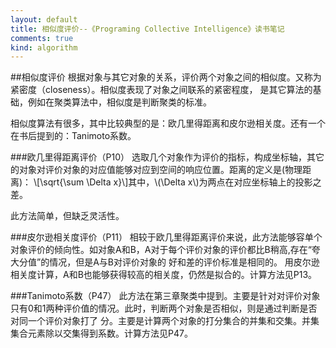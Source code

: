 ```yaml
---
layout: default
title: 相似度评价--《Programing Collective Intelligence》读书笔记
comments: true
kind: algorithm
---
```


##相似度评价
根据对象与其它对象的关系，评价两个对象之间的相似度。又称为紧密度（closeness）。相似度表现了对象之间联系的紧密程度，
是其它算法的基础，例如在聚类算法中，相似度是判断聚类的标准。

相似度算法有很多，其中比较典型的是：欧几里得距离和皮尔逊相关度。还有一个在书后提到的：Tanimoto系数。

###欧几里得距离评价（P10）
选取几个对象作为评价的指标，构成坐标轴，其它的对象对评价对象的对应值能够对应到空间的响应位置。距离的定义是(物理距离)：
\\[\sqrt{\sum \Delta x}\\]其中，\\(\Delta x\\)为两点在对应坐标轴上的投影之差。

此方法简单，但缺乏灵活性。

###皮尔逊相关度评价（P11）
相较于欧几里得距离评价来说，此方法能够容单个对象评价的倾向性。如对象A和B，A对于每个评价对象的评价都比B稍高,存在“夸大分值”的情况，但是A与B对评价对象的
好和差的评价标准是相同的。
用皮尔逊相关度计算，A和B也能够获得较高的相关度，仍然是拟合的。计算方法见P13。


###Tanimoto系数（P47）
此方法在第三章聚类中提到。主要是针对对评价对象只有0和1两种评价值的情况。此时，判断两个对象是否相似，则是通过判断是否对同一个评价对象打了
分。主要是计算两个对象的打分集合的并集和交集。并集集合元素除以交集得到系数。计算方法见P47。
